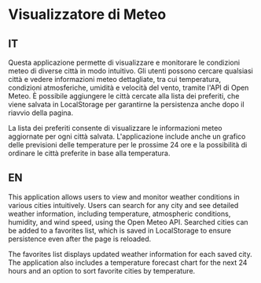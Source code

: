 # Visualizzatore di Meteo

## IT

Questa applicazione permette di visualizzare e monitorare le condizioni meteo di diverse città in modo intuitivo. Gli utenti possono cercare qualsiasi città e vedere informazioni meteo dettagliate, tra cui temperatura, condizioni atmosferiche, umidità e velocità del vento, tramite l'API di Open Meteo. È possibile aggiungere le città cercate alla lista dei preferiti, che viene salvata in LocalStorage per garantirne la persistenza anche dopo il riavvio della pagina.

La lista dei preferiti consente di visualizzare le informazioni meteo aggiornate per ogni città salvata. L'applicazione include anche un grafico delle previsioni delle temperature per le prossime 24 ore e la possibilità di ordinare le città preferite in base alla temperatura.

## EN

This application allows users to view and monitor weather conditions in various cities intuitively. Users can search for any city and see detailed weather information, including temperature, atmospheric conditions, humidity, and wind speed, using the Open Meteo API. Searched cities can be added to a favorites list, which is saved in LocalStorage to ensure persistence even after the page is reloaded.

The favorites list displays updated weather information for each saved city. The application also includes a temperature forecast chart for the next 24 hours and an option to sort favorite cities by temperature.
